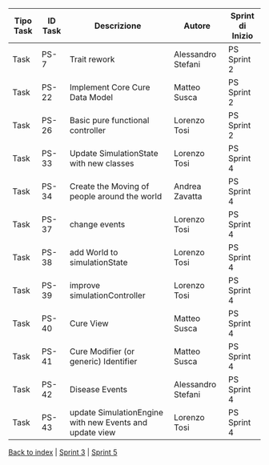 |Tipo Task|ID Task|Descrizione                           |Autore      |Sprint di Inizio|
|---------|-------|--------------------------------------|------------|----------------|
|Task     |PS-7   |Trait rework                          |Alessandro Stefani|PS Sprint 2     |
|Task     |PS-22  |Implement Core Cure Data Model        |Matteo Susca|PS Sprint 2     |
|Task     |PS-26  |Basic pure functional controller      |Lorenzo Tosi|PS Sprint 2     |
|Task     |PS-33  |Update SimulationState with new classes|Lorenzo Tosi|PS Sprint 4     |
|Task     |PS-34  |Create the Moving of people around the world|Andrea Zavatta|PS Sprint 4     |
|Task     |PS-37  |change events                         |Lorenzo Tosi|PS Sprint 4     |
|Task     |PS-38  |add World to simulationState          |Lorenzo Tosi|PS Sprint 4     |
|Task     |PS-39  |improve simulationController          |Lorenzo Tosi|PS Sprint 4     |
|Task     |PS-40  |Cure View                             |Matteo Susca|PS Sprint 4     |
|Task     |PS-41  |Cure Modifier (or generic) Identifier |Matteo Susca|PS Sprint 4     |
|Task     |PS-42  |Disease Events                        |Alessandro Stefani|PS Sprint 4     |
|Task     |PS-43  |update SimulationEngine with new Events and update view|Lorenzo Tosi|PS Sprint 4     |

[Back to index](../index.md) |
[Sprint 3](sprint3.md) |
[Sprint 5](sprint5.md)